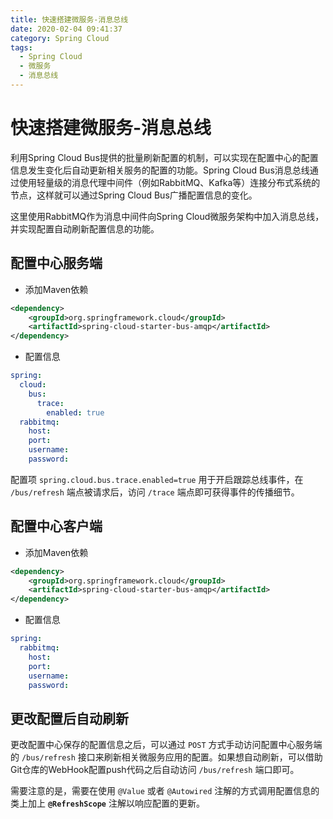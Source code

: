 ```yaml
---
title: 快速搭建微服务-消息总线
date: 2020-02-04 09:41:37
category: Spring Cloud
tags: 
  - Spring Cloud
  - 微服务
  - 消息总线
---
```


# 快速搭建微服务-消息总线

利用Spring Cloud Bus提供的批量刷新配置的机制，可以实现在配置中心的配置信息发生变化后自动更新相关服务的配置的功能。Spring Cloud Bus消息总线通过使用轻量级的消息代理中间件（例如RabbitMQ、Kafka等）连接分布式系统的节点，这样就可以通过Spring Cloud Bus广播配置信息的变化。

<!-- more -->

这里使用RabbitMQ作为消息中间件向Spring Cloud微服务架构中加入消息总线，并实现配置自动刷新配置信息的功能。

## 配置中心服务端

- 添加Maven依赖

```xml
<dependency>
    <groupId>org.springframework.cloud</groupId>
    <artifactId>spring-cloud-starter-bus-amqp</artifactId>
</dependency>
```

- 配置信息

```yaml
spring:
  cloud:
    bus:
      trace:
        enabled: true
  rabbitmq:
    host: 
    port: 
    username: 
    password: 
```

配置项 `spring.cloud.bus.trace.enabled=true` 用于开启跟踪总线事件，在 `/bus/refresh` 端点被请求后，访问 `/trace` 端点即可获得事件的传播细节。

## 配置中心客户端

- 添加Maven依赖

```xml
<dependency>
    <groupId>org.springframework.cloud</groupId>
    <artifactId>spring-cloud-starter-bus-amqp</artifactId>
</dependency>
```

- 配置信息

```yaml
spring:
  rabbitmq:
    host: 
    port: 
    username: 
    password: 
```

## 更改配置后自动刷新

更改配置中心保存的配置信息之后，可以通过 `POST` 方式手动访问配置中心服务端的 `/bus/refresh` 接口来刷新相关微服务应用的配置。如果想自动刷新，可以借助Git仓库的WebHook配置push代码之后自动访问 `/bus/refresh` 端口即可。

需要注意的是，需要在使用 `@Value` 或者 `@Autowired` 注解的方式调用配置信息的类上加上 **`@RefreshScope`** 注解以响应配置的更新。